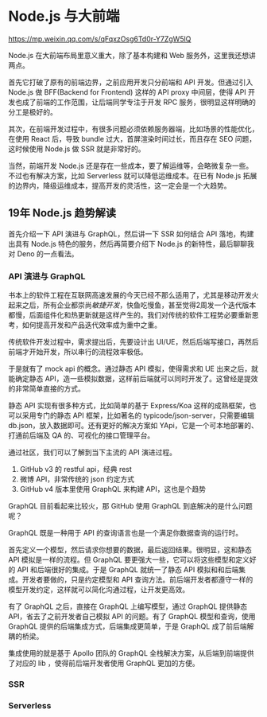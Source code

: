 # Node.js 与大前端

https://mp.weixin.qq.com/s/qFqxzOsg6Td0r-Y7ZgW5lQ

Node.js 在大前端布局里意义重大，除了基本构建和 Web 服务外，这里我还想讲两点。

首先它打破了原有的前端边界，之前应用开发只分前端和 API 开发。但通过引入 Node.js 做 BFF(Backend for Frontend) 这样的 API proxy 中间层，使得 API 开发也成了前端的工作范围，让后端同学专注于开发 RPC 服务，很明显这样明确的分工是极好的。

其次，在前端开发过程中，有很多问题必须依赖服务器端，比如场景的性能优化，在使用 React 后，导致 bundle 过大，首屏渲染时间过长，而且存在 SEO 问题，这时候使用 Node.js 做 SSR 就是非常好的。

当然，前端开发 Node.js 还是存在一些成本，要了解运维等，会略微复杂一些。不过也有解决方案，比如 Serverless 就可以降低运维成本。在已有 Node.js 拓展的边界内，降级运维成本，提高开发的灵活性，这一定会是一个大趋势。


## 19年 Node.js 趋势解读

首先介绍一下 API 演进与 GraphQL，然后讲一下 SSR 如何结合 API 落地，构建出具有 Node.js 特色的服务，然后再简要介绍下 Node.js 的新特性，最后聊聊我对 Deno 的一点看法。

### API 演进与 GraphQL

书本上的软件工程在互联网高速发展的今天已经不那么适用了，尤其是移动开发火起来之后，所有企业都崇尚*敏捷开发*，快鱼吃慢鱼，甚至觉得2周发一个迭代版本都慢，后面组件化和热更新就是这样产生的。我们对传统的软件工程势必要重新思考，如何提高开发和产品迭代效率成为重中之重。

传统软件开发过程中，需求提出后，先要设计出 UI/UE，然后后端写接口，再然后前端才开始开发，所以串行的流程效率极低。

于是就有了 mock api 的概念。通过静态 API 模拟，使得需求和 UE 出来之后，就能确定静态 API，造一些模拟数据，这样前后端就可以同时开发了。这曾经是提效的非常简单直接的方式。

静态 API 实现有很多种方式，比如简单的基于 Express/Koa 这样的成熟框架，也可以采用专门的静态 API 框架，比如著名的 typicode/json-server，只需要编辑 db.json，放入数据即可。还有更好的解决方案如 YApi，它是一个可本地部署的、打通前后端及 QA 的、可视化的接口管理平台。

通过社区，我们可以了解到当下主流的 API 演进过程。
  1. GitHub v3 的 restful api，经典 rest
  2. 微博 API，非常传统的 json 约定方式
  3. GitHub v4 版本里使用 GraphQL 来构建 API，这也是个趋势

GraphQL 目前看起来比较火，那 GitHub 使用 GraphQL 到底解决的是什么问题呢？

GraphQL 既是一种用于 API 的查询语言也是一个满足你数据查询的运行时。

首先定义一个模型，然后请求你想要的数据，最后返回结果。很明显，这和静态 API 模拟是一样的流程。但 GraphQL 要更强大一些，它可以将这些模型和定义好的 API 和后端很好的集成。于是 GraphQL 就统一了静态 API 模拟和和后端集成。开发者要做的，只是约定模型和 API 查询方法。前后端开发者都遵守一样的模型开发约定，这样就可以简化沟通过程，让开发更高效。

有了 GraphQL 之后，直接在 GraphQL 上编写模型，通过 GraphQL 提供静态 API，省去了之前开发者自己模拟 API 的问题。有了 GraphQL 模型和查询，使用 GraphQL 提供的后端集成方式，后端集成更简单，于是 GraphQL 成了前后端解耦的桥梁。

集成使用的就是基于 Apollo 团队的 GraphQL 全栈解决方案，从后端到前端提供了对应的 lib ，使得前后端开发者使用 GraphQL 更加的方便。


### SSR


### Serverless


